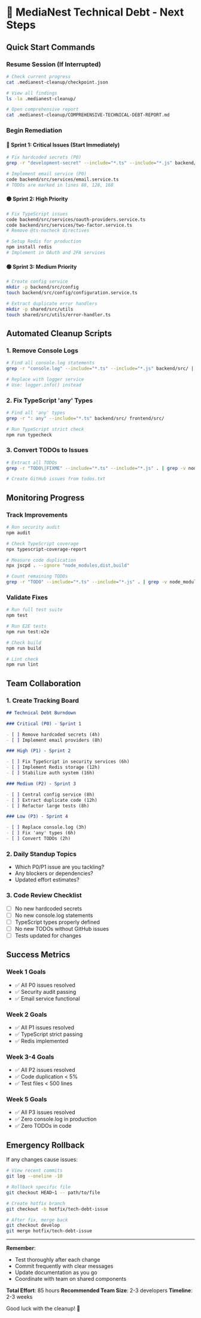 # 🚀 MediaNest Technical Debt - Next Steps

## Quick Start Commands

### Resume Session (If Interrupted)

```bash
# Check current progress
cat .medianest-cleanup/checkpoint.json

# View all findings
ls -la .medianest-cleanup/

# Open comprehensive report
cat .medianest-cleanup/COMPREHENSIVE-TECHNICAL-DEBT-REPORT.md
```

### Begin Remediation

#### 🔴 Sprint 1: Critical Issues (Start Immediately)

```bash
# Fix hardcoded secrets (P0)
grep -r "development-secret" --include="*.ts" --include="*.js" backend/

# Implement email service (P0)
code backend/src/services/email.service.ts
# TODOs are marked in lines 88, 128, 168
```

#### 🟡 Sprint 2: High Priority

```bash
# Fix TypeScript issues
code backend/src/services/oauth-providers.service.ts
code backend/src/services/two-factor.service.ts
# Remove @ts-nocheck directives

# Setup Redis for production
npm install redis
# Implement in OAuth and 2FA services
```

#### 🟢 Sprint 3: Medium Priority

```bash
# Create config service
mkdir -p backend/src/config
touch backend/src/config/configuration.service.ts

# Extract duplicate error handlers
mkdir -p shared/src/utils
touch shared/src/utils/error-handler.ts
```

## Automated Cleanup Scripts

### 1. Remove Console Logs

```bash
# Find all console.log statements
grep -r "console.log" --include="*.ts" --include="*.js" backend/src/ | grep -v node_modules

# Replace with logger service
# Use: logger.info() instead
```

### 2. Fix TypeScript 'any' Types

```bash
# Find all 'any' types
grep -r ": any" --include="*.ts" backend/src/ frontend/src/

# Run TypeScript strict check
npm run typecheck
```

### 3. Convert TODOs to Issues

```bash
# Extract all TODOs
grep -r "TODO\|FIXME" --include="*.ts" --include="*.js" . | grep -v node_modules > todos.txt

# Create GitHub issues from todos.txt
```

## Monitoring Progress

### Track Improvements

```bash
# Run security audit
npm audit

# Check TypeScript coverage
npx typescript-coverage-report

# Measure code duplication
npx jscpd . --ignore "node_modules,dist,build"

# Count remaining TODOs
grep -r "TODO" --include="*.ts" --include="*.js" . | grep -v node_modules | wc -l
```

### Validate Fixes

```bash
# Run full test suite
npm test

# Run E2E tests
npm run test:e2e

# Check build
npm run build

# Lint check
npm run lint
```

## Team Collaboration

### 1. Create Tracking Board

```markdown
## Technical Debt Burndown

### Critical (P0) - Sprint 1

- [ ] Remove hardcoded secrets (4h)
- [ ] Implement email providers (8h)

### High (P1) - Sprint 2

- [ ] Fix TypeScript in security services (6h)
- [ ] Implement Redis storage (12h)
- [ ] Stabilize auth system (16h)

### Medium (P2) - Sprint 3

- [ ] Central config service (8h)
- [ ] Extract duplicate code (12h)
- [ ] Refactor large tests (8h)

### Low (P3) - Sprint 4

- [ ] Replace console.log (3h)
- [ ] Fix 'any' types (6h)
- [ ] Convert TODOs (2h)
```

### 2. Daily Standup Topics

- Which P0/P1 issue are you tackling?
- Any blockers or dependencies?
- Updated effort estimates?

### 3. Code Review Checklist

- [ ] No new hardcoded secrets
- [ ] No new console.log statements
- [ ] TypeScript types properly defined
- [ ] No new TODOs without GitHub issues
- [ ] Tests updated for changes

## Success Metrics

### Week 1 Goals

- ✅ All P0 issues resolved
- ✅ Security audit passing
- ✅ Email service functional

### Week 2 Goals

- ✅ All P1 issues resolved
- ✅ TypeScript strict passing
- ✅ Redis implemented

### Week 3-4 Goals

- ✅ All P2 issues resolved
- ✅ Code duplication < 5%
- ✅ Test files < 500 lines

### Week 5 Goals

- ✅ All P3 issues resolved
- ✅ Zero console.log in production
- ✅ Zero TODOs in code

## Emergency Rollback

If any changes cause issues:

```bash
# View recent commits
git log --oneline -10

# Rollback specific file
git checkout HEAD~1 -- path/to/file

# Create hotfix branch
git checkout -b hotfix/tech-debt-issue

# After fix, merge back
git checkout develop
git merge hotfix/tech-debt-issue
```

---

**Remember**:

- Test thoroughly after each change
- Commit frequently with clear messages
- Update documentation as you go
- Coordinate with team on shared components

**Total Effort**: 85 hours
**Recommended Team Size**: 2-3 developers
**Timeline**: 2-3 weeks

Good luck with the cleanup! 🚀
